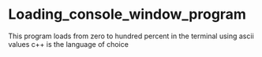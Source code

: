 # Loading_console_window_program
This program loads from zero to hundred percent in the terminal using ascii values
c++ is the language of choice
